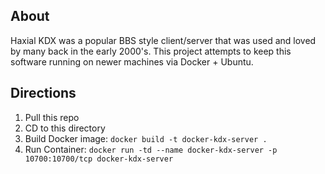 ## About

Haxial KDX was a popular BBS style client/server that was used and loved by many back in the early 2000's. This project attempts to keep this software running on newer machines via Docker + Ubuntu.

## Directions

1. Pull this repo
2. CD to this directory
3. Build Docker image: `docker build -t docker-kdx-server .`
4. Run Container: `docker run -td --name docker-kdx-server -p 10700:10700/tcp docker-kdx-server`